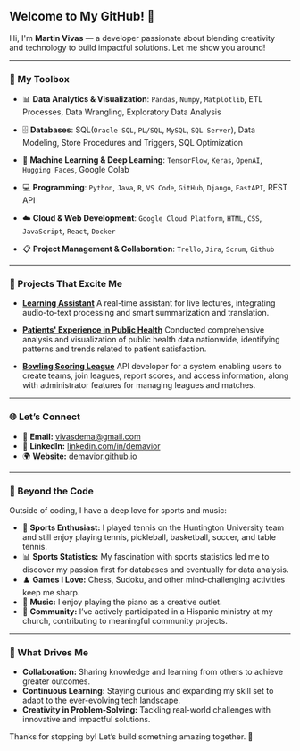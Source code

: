 ## Welcome to My GitHub! 🌟

Hi, I'm **Martin Vivas** — a developer passionate about blending creativity and technology to build impactful solutions. Let me show you around!

---

### 🧰 My Toolbox

- 📊 **Data Analytics & Visualization**: `Pandas`, `Numpy`, `Matplotlib`, ETL Processes, Data Wrangling, Exploratory Data Analysis

- 🗄️ **Databases**: SQL(`Oracle SQL`, `PL/SQL`, `MySQL`, `SQL Server`), Data Modeling, Store Procedures and Triggers, SQL Optimization

- 🤖 **Machine Learning & Deep Learning**: `TensorFlow`, `Keras`, `OpenAI`, `Hugging Faces`, Google Colab

- 💻 **Programming**: `Python`, `Java`, `R`, `VS Code`, `GitHub`, `Django`, `FastAPI`, REST API

- ☁️ **Cloud & Web Development**: `Google Cloud Platform`, `HTML`, `CSS`, `JavaScript`, `React`, `Docker`

- 📋 **Project Management & Collaboration**: `Trello`, `Jira`, `Scrum`, `Github`


---

### 🌟 Projects That Excite Me

- **[Learning Assistant](https://github.com/demavior/Learning-Assistant-for-Diverse-Learning-Needs)**
   A real-time assistant for live lectures, integrating audio-to-text processing and smart summarization and translation.

- **[Patients' Experience in Public Health](https://github.com/demavior/PublicHealthExperience)**
   Conducted comprehensive analysis and visualization of public health data nationwide, identifying patterns and trends related to patient satisfaction.

- **[Bowling Scoring League](https://github.com/demavior/BowlingLeagueScoringAPI)**
   API developer for a system enabling users to create teams, join leagues, report scores, and access information, along with administrator features for managing leagues and matches.

---

### 🌐 Let’s Connect

- 📧 **Email:** [vivasdema@gmail.com](mailto:vivasdema@gmail.com)
- 💼 **LinkedIn:** [linkedin.com/in/demavior](https://www.linkedin.com/in/demavior)
- 🌍 **Website:** [demavior.github.io](https://demavior.github.io)

---

### 🎾 Beyond the Code

Outside of coding, I have a deep love for sports and music:

- 🎾 **Sports Enthusiast:** I played tennis on the Huntington University team and still enjoy playing tennis, pickleball, basketball, soccer, and table tennis.
- 📊 **Sports Statistics:** My fascination with sports statistics led me to discover my passion first for databases and eventually for data analysis.
- ♟️ **Games I Love:** Chess, Sudoku, and other mind-challenging activities keep me sharp.
- 🎹 **Music:** I enjoy playing the piano as a creative outlet.
- 🤝 **Community:** I’ve actively participated in a Hispanic ministry at my church, contributing to meaningful community projects.

---

### 🚀 What Drives Me

- **Collaboration:** Sharing knowledge and learning from others to achieve greater outcomes.
- **Continuous Learning:** Staying curious and expanding my skill set to adapt to the ever-evolving tech landscape.
- **Creativity in Problem-Solving:** Tackling real-world challenges with innovative and impactful solutions.


Thanks for stopping by! Let’s build something amazing together. 🚀
